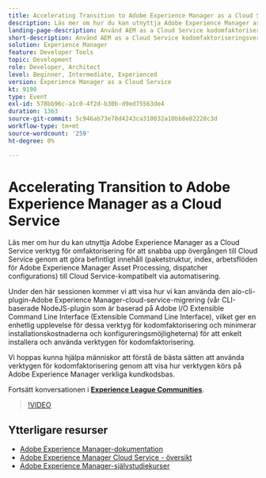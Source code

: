 ```yaml
---
title: Accelerating Transition to Adobe Experience Manager as a Cloud Service
description: Läs mer om hur du kan utnyttja Adobe Experience Manager as a Cloud Service verktyg för omfaktorisering för att snabba upp övergången till Cloud Service genom att göra befintligt innehåll (paketstruktur, index, arbetsflöden för Adobe Experience Manager Asset Processing, dispatcher configurations) till Cloud Service-kompatibelt via automatisering.
landing-page-description: Använd AEM as a Cloud Service kodomfaktoriseringsverktyg för att snabba upp övergången till Cloud Service.
short-description: Använd AEM as a Cloud Service kodomfaktoriseringsverktyg för att snabba upp övergången till Cloud Service.
solution: Experience Manager
feature: Developer Tools
topic: Development
role: Developer, Architect
level: Beginner, Intermediate, Experienced
version: Experience Manager as a Cloud Service
kt: 9190
type: Event
exl-id: 578bb96c-a1c0-4f2d-b30b-d9ed75563de4
duration: 1363
source-git-commit: 5c946ab73e78d4243ca310032a10bb8e82228c3d
workflow-type: tm+mt
source-wordcount: '259'
ht-degree: 0%

---
```


# Accelerating Transition to Adobe Experience Manager as a Cloud Service

Läs mer om hur du kan utnyttja Adobe Experience Manager as a Cloud Service verktyg för omfaktorisering för att snabba upp övergången till Cloud Service genom att göra befintligt innehåll (paketstruktur, index, arbetsflöden för Adobe Experience Manager Asset Processing, dispatcher configurations) till Cloud Service-kompatibelt via automatisering.

Under den här sessionen kommer vi att visa hur vi kan använda den aio-cli-plugin-Adobe Experience Manager-cloud-service-migrering (vår CLI-baserade NodeJS-plugin som är baserad på Adobe I/O Extensible Command Line Interface (Extensible Command Line Interface), vilket ger en enhetlig upplevelse för dessa verktyg för kodomfaktorisering och minimerar installationskostnaderna och konfigureringsmöjligheterna) för att enkelt installera och använda verktygen för kodomfaktorisering.

Vi hoppas kunna hjälpa människor att förstå de bästa sätten att använda verktygen för kodomfaktorisering genom att visa hur verktygen körs på Adobe Experience Manager verkliga kundkodsbas.

Fortsätt konversationen i **[Experience League Communities](https://adobe.ly/3ETr7FI)**.

>[!VIDEO](https://video.tv.adobe.com/v/338036/?quality=12&learn=on&hidetitle=true)

## Ytterligare resurser

- [Adobe Experience Manager-dokumentation](https://experienceleague.adobe.com/docs/experience-manager-cloud-service.html?lang=sv-SE)
- [Adobe Experience Manager Cloud Service - översikt](https://experienceleague.adobe.com/docs/experience-manager-cloud-service/overview/home.html?lang=sv-SE)
- [Adobe Experience Manager-självstudiekurser](https://experienceleague.adobe.com/docs/experience-manager-tutorials.html?lang=sv-SE)
